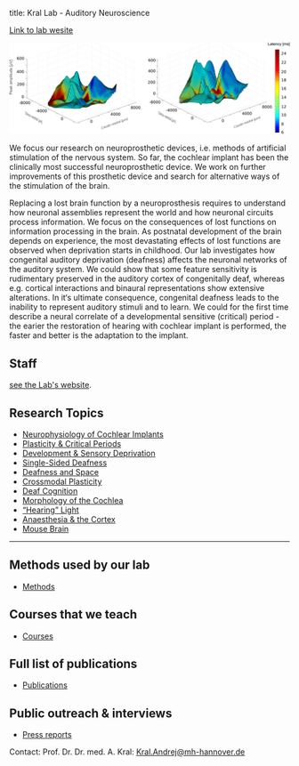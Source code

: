 title: Kral Lab - Auditory Neuroscience

[Link to lab wesite](http://www.neuroprostheses.com)

![Figure 1](RTEmagicC_KralBilder_03.jpg)


We focus our research on neuroprosthetic devices, i.e. methods of artificial stimulation of the nervous system. So far, the cochlear implant has been the clinically most successful neuroprosthetic device. We work on further improvements of this prosthetic device and search for alternative ways of the stimulation of the brain.

Replacing a lost brain function by a neuroprosthesis requires to understand how neuronal assemblies represent the world and how neuronal circuits process information. We focus on the consequences of lost functions on information processing in the brain. As postnatal development of the brain depends on experience, the most devastating effects of lost functions are observed when deprivation starts in childhood. Our lab investigates how congenital auditory deprivation (deafness) affects the neuronal networks of the auditory system. We could show that some feature sensitivity is rudimentary preserved in the auditory cortex of congenitally deaf, whereas e.g. cortical interactions and binaural representations show extensive alterations. In it‘s ultimate consequence, congenital deafness leads to the inability to represent auditory stimuli and to learn. We could for the first time describe a neural correlate of a developmental sensitive (critical) period - the earier the restoration of hearing with cochlear implant is performed, the faster and better is the adaptation to the implant.

## Staff
[see the Lab's website](http://www.neuroprostheses.com).

## Research Topics
-   [Neurophysiology of Cochlear Implants](http://neuroprostheses.com/AK/Cochlear_Implants.html)
-   [Plasticity & Critical Periods](http://www.neuroprostheses.com/AK/Brain_plasticity.html)
-   [Development & Sensory Deprivation](http://neuroprostheses.com/AK/Deafness.html)
-   [Single-Sided Deafness](http://neuroprostheses.com/AK/Single-sided_deafness.html)
-   [Deafness and Space](http://neuroprostheses.com/AK/Binaural_CIs.html)
-   [Crossmodal Plasticity](http://www.neuroprostheses.com/AK/Crossmodal_plasticity.html)
-   [Deaf Cognition](http://www.neuroprostheses.com/AK/Deaf_Cognition.html)
-   [Morphology of the Cochlea](http://www.neuroprostheses.com/AK/Cochlear_anatomy.html)
-   [“Hearing” Light](http://neuroprostheses.com/AK/Laser_prosthesis.html)
-   [Anaesthesia & the Cortex](http://neuroprostheses.com/MouseLab/Burst-Suppression.html)
-   [Mouse Brain](http://neuroprostheses.com/MouseLab/Mouse_V1.html)


---------------------
## Methods used by our lab
- [Methods](http://neuroprostheses.com/AK/Methods.html)

## Courses that we teach
- [Courses](http://neuroprostheses.com/AK/Students_corner.html)

## Full list of publications
- [Publications](http://neuroprostheses.com/AK/Papers.html)

## Public outreach & interviews
- [Press reports](http://www.neuroprostheses.com/AK/Media.html)


Contact: Prof. Dr. Dr. med. A. Kral: <Kral.Andrej@mh-hannover.de>
